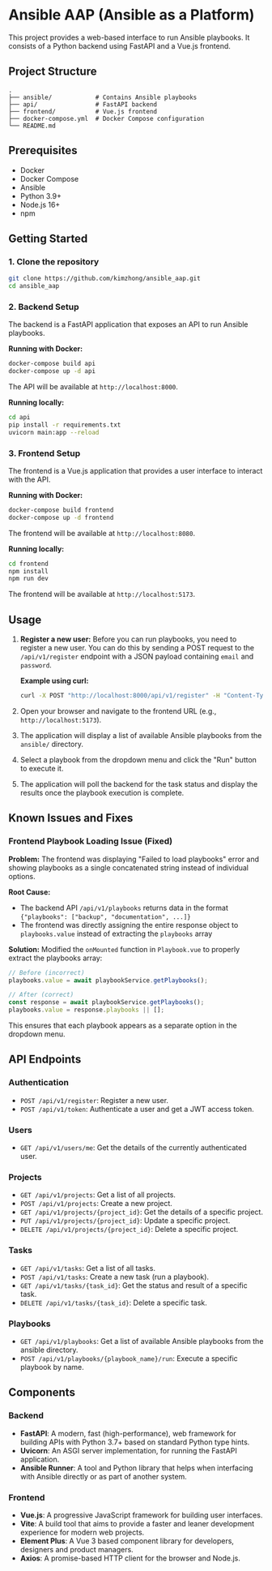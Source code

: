 # Ansible AAP (Ansible as a Platform)

This project provides a web-based interface to run Ansible playbooks. It consists of a Python backend using FastAPI and a Vue.js frontend.

## Project Structure

```
.
├── ansible/            # Contains Ansible playbooks
├── api/                # FastAPI backend
├── frontend/           # Vue.js frontend
├── docker-compose.yml  # Docker Compose configuration
└── README.md
```

## Prerequisites

*   Docker
*   Docker Compose
*   Ansible
*   Python 3.9+
*   Node.js 16+
*   npm

## Getting Started

### 1. Clone the repository

```bash
git clone https://github.com/kimzhong/ansible_aap.git
cd ansible_aap
```

### 2. Backend Setup

The backend is a FastAPI application that exposes an API to run Ansible playbooks.

**Running with Docker:**

```bash
docker-compose build api
docker-compose up -d api
```

The API will be available at `http://localhost:8000`.

**Running locally:**

```bash
cd api
pip install -r requirements.txt
uvicorn main:app --reload
```

### 3. Frontend Setup

The frontend is a Vue.js application that provides a user interface to interact with the API.

**Running with Docker:**

```bash
docker-compose build frontend
docker-compose up -d frontend
```

The frontend will be available at `http://localhost:8080`.

**Running locally:**

```bash
cd frontend
npm install
npm run dev
```

The frontend will be available at `http://localhost:5173`.

## Usage

1.  **Register a new user:** Before you can run playbooks, you need to register a new user. You can do this by sending a POST request to the `/api/v1/register` endpoint with a JSON payload containing `email` and `password`.

    **Example using curl:**

    ```bash
    curl -X POST "http://localhost:8000/api/v1/register" -H "Content-Type: application/json" -d '{"email": "testuser@example.com", "password": "password"}'
    ```

2.  Open your browser and navigate to the frontend URL (e.g., `http://localhost:5173`).
3.  The application will display a list of available Ansible playbooks from the `ansible/` directory.
4.  Select a playbook from the dropdown menu and click the "Run" button to execute it.
5.  The application will poll the backend for the task status and display the results once the playbook execution is complete.

## Known Issues and Fixes

### Frontend Playbook Loading Issue (Fixed)

**Problem:** The frontend was displaying "Failed to load playbooks" error and showing playbooks as a single concatenated string instead of individual options.

**Root Cause:** 
- The backend API `/api/v1/playbooks` returns data in the format `{"playbooks": ["backup", "documentation", ...]}` 
- The frontend was directly assigning the entire response object to `playbooks.value` instead of extracting the `playbooks` array

**Solution:** 
Modified the `onMounted` function in `Playbook.vue` to properly extract the playbooks array:
```javascript
// Before (incorrect)
playbooks.value = await playbookService.getPlaybooks();

// After (correct)
const response = await playbookService.getPlaybooks();
playbooks.value = response.playbooks || [];
```

This ensures that each playbook appears as a separate option in the dropdown menu.

## API Endpoints

### Authentication

*   `POST /api/v1/register`: Register a new user.
*   `POST /api/v1/token`: Authenticate a user and get a JWT access token.

### Users

*   `GET /api/v1/users/me`: Get the details of the currently authenticated user.

### Projects

*   `GET /api/v1/projects`: Get a list of all projects.
*   `POST /api/v1/projects`: Create a new project.
*   `GET /api/v1/projects/{project_id}`: Get the details of a specific project.
*   `PUT /api/v1/projects/{project_id}`: Update a specific project.
*   `DELETE /api/v1/projects/{project_id}`: Delete a specific project.

### Tasks

*   `GET /api/v1/tasks`: Get a list of all tasks.
*   `POST /api/v1/tasks`: Create a new task (run a playbook).
*   `GET /api/v1/tasks/{task_id}`: Get the status and result of a specific task.
*   `DELETE /api/v1/tasks/{task_id}`: Delete a specific task.

### Playbooks

*   `GET /api/v1/playbooks`: Get a list of available Ansible playbooks from the ansible directory.
*   `POST /api/v1/playbooks/{playbook_name}/run`: Execute a specific playbook by name.

## Components

### Backend

*   **FastAPI**: A modern, fast (high-performance), web framework for building APIs with Python 3.7+ based on standard Python type hints.
*   **Uvicorn**: An ASGI server implementation, for running the FastAPI application.
*   **Ansible Runner**: A tool and Python library that helps when interfacing with Ansible directly or as part of another system.

### Frontend

*   **Vue.js**: A progressive JavaScript framework for building user interfaces.
*   **Vite**: A build tool that aims to provide a faster and leaner development experience for modern web projects.
*   **Element Plus**: A Vue 3 based component library for developers, designers and product managers.
*   **Axios**: A promise-based HTTP client for the browser and Node.js.